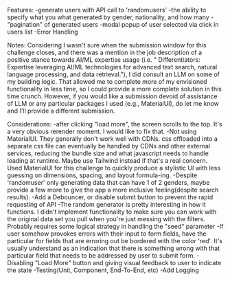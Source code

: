 Features:
-generate users with API call to 'randomusers'
-the ability to specify what you what generated by gender, nationality, and how many
-"pagination" of generated users
-modal popup of user selected via click in users list
-Error Handling

Notes:
Considering I wasn't sure when the submission window for this challenge closes, and there was a mention in the job description of a positive
stance towards AI/ML expertise usage (i.e. " Differentiators: Expertise leveraging AI/ML technologies for advanced text search, natural language processing, and data retrieval."), I did consult an LLM on some of my building logic. That allowed me to complete
more of my envisioned functionality in less time, so I could provide a more complete solution in this time crunch. However, if you would like a submission devoid of assistance of LLM or any particular packages I used (e.g., MaterialUI), do let me know and I'll provide a different submission.

Considerations:
-after clicking "load more", the screen scrolls to the top. It's a very obvious rerender moment. I would like to fix that.
-Not using MaterialUI. They generally don't work well with CDNs. css offloaded into a separate css file can eventually be handled by CDNs and other external services, reducing the bundle size and what javascript needs to handle loading at runtime. Maybe use Tailwind instead if that's a real concern. Used MaterialUI for this challenge to quickly produce a stylistic UI with less guessing on dimensions, spacing, and layout formula-ing.
-Despite 'randomuser' only generating data that can have 1 of 2 genders, maybe provide a few more to give the app a more inclusive feeling(despite search results).
-Add a Debouncer, or disable submit button to prevent the rapid requesting of API
-The random generator is pretty interesting in how it functions. I didn't implement functionality to make sure you can work with the original data set you pull when you're just messing with the filters. Probably requires some logical strategy in handling the "seed" parameter
-If user somehow provokes errors with their input to form fields, have the particular for fields that are erroring out be bordered with the color 'red'.
It's usually understand as an indication that there is something wrong with that particular field that needs to be addressed by user to submit form.
-Disabling "Load More" button and giving visual feedback to user to indicate the state
-Testing(Unit, Component, End-To-End, etc)
-Add Logging
